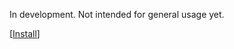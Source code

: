In development. Not intended for general usage yet.

[<a href="https://github.com/juribiyan/housewife-tools/raw/master/src/housewife-tools.user.js">Install</a>]